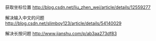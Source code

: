 获取坐标位置
http://blog.csdn.net/liu_zhen_wei/article/details/12559277

解决输入中文的问题
http://blog.csdn.net/slimboy123/article/details/54140029

解决长按问题
http://www.jianshu.com/p/ab3aa273df83
